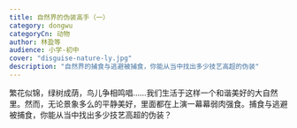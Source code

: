```yaml
---
title: 自然界的伪装高手（一）
category: dongwu
categoryCn: 动物
author: 林盈等
audience: 小学-初中
cover: "disguise-nature-ly.jpg"
description: "自然界的捕食与逃避被捕食，你能从当中找出多少技艺高超的伪装"
---
```


繁花似锦，绿树成荫，鸟儿争相鸣唱……我们生活于这样一个和谐美好的大自然里。然而，无论景象多么的平静美好，里面都在上演一幕幕弱肉强食。捕食与逃避被捕食，你能从当中找出多少技艺高超的伪装？